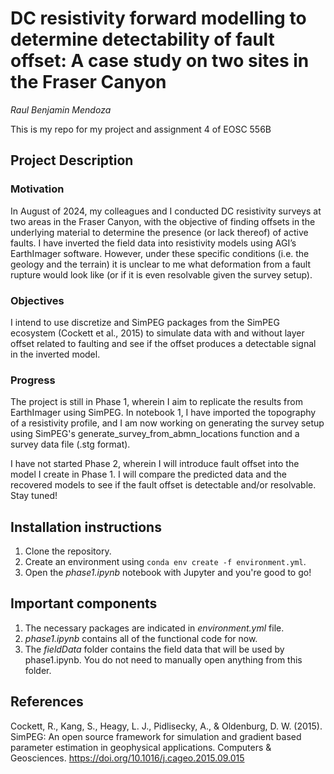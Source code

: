 # DC resistivity forward modelling to determine detectability of fault offset: A case study on two sites in the Fraser Canyon
_Raul Benjamin Mendoza_

This is my repo for my project and assignment 4 of EOSC 556B

## Project Description
### Motivation
In August of 2024, my colleagues and I conducted DC resistivity surveys at two areas in the Fraser Canyon,
with the objective of finding offsets in the underlying material to determine the presence (or lack thereof)
of active faults. I have inverted the field data into resistivity models using AGI’s EarthImager software. However, under
these specific conditions (i.e. the geology and the terrain) it is unclear to me what deformation from a
fault rupture would look like (or if it is even resolvable given the survey setup).
### Objectives
I intend to use discretize and SimPEG packages from the SimPEG ecosystem (Cockett et al., 2015) to
simulate data with and without layer offset related to faulting and see if the offset produces a detectable
signal in the inverted model.
### Progress
The project is still in Phase 1, wherein I aim to replicate the results from EarthImager using SimPEG. In notebook 1, 
I have imported the topography of a resistivity profile, and I am now working on generating the survey setup using SimPEG's
generate_survey_from_abmn_locations function and a survey data file (.stg format).

I have not started Phase 2, wherein I will introduce fault offset into the model I create in Phase 1. I will compare the predicted data
and the recovered models to see if the fault offset is detectable and/or resolvable. Stay tuned!

## Installation instructions
1. Clone the repository.
2. Create an environment using `conda env create -f environment.yml`.
3. Open the _phase1.ipynb_ notebook with Jupyter and you're good to go!

## Important components
1. The necessary packages are indicated in _environment.yml_ file.
2. _phase1.ipynb_ contains all of the functional code for now.
3. The _fieldData_ folder contains the field data that will be used by phase1.ipynb. You do not need to manually open anything from this folder.

## References
Cockett, R., Kang, S., Heagy, L. J., Pidlisecky, A., & Oldenburg, D. W. (2015). SimPEG: An open source
framework for simulation and gradient based parameter estimation in geophysical applications.
Computers & Geosciences. https://doi.org/10.1016/j.cageo.2015.09.015
